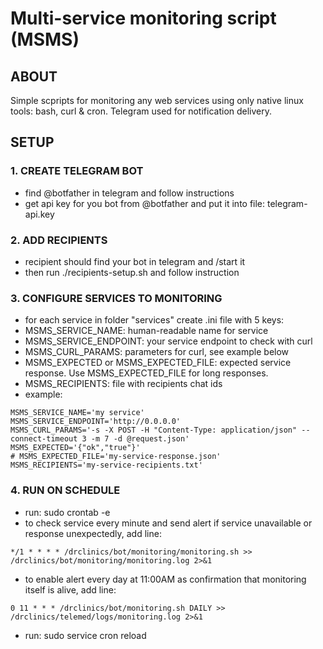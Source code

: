 # Multi-service monitoring script (MSMS)

## ABOUT
Simple scpripts for monitoring any web services using only native linux tools: bash, curl & cron.
Telegram used for notification delivery.

## SETUP

### 1. CREATE TELEGRAM BOT
- find @botfather in telegram and follow instructions
- get api key for you bot from @botfather and put it into file: telegram-api.key

### 2. ADD RECIPIENTS
- recipient should find your bot in telegram and /start it
- then run ./recipients-setup.sh and follow instruction

### 3. CONFIGURE SERVICES TO MONITORING
- for each service in folder "services" create .ini file with 5 keys:
 - MSMS_SERVICE_NAME: human-readable name for service
 - MSMS_SERVICE_ENDPOINT: your service endpoint to check with curl
 - MSMS_CURL_PARAMS: parameters for curl, see example below
 - MSMS_EXPECTED or MSMS_EXPECTED_FILE: expected service response. Use MSMS_EXPECTED_FILE for long responses.
 - MSMS_RECIPIENTS: file with recipients chat ids
- example:
```
MSMS_SERVICE_NAME='my service'
MSMS_SERVICE_ENDPOINT='http://0.0.0.0'
MSMS_CURL_PARAMS='-s -X POST -H "Content-Type: application/json" --connect-timeout 3 -m 7 -d @request.json'
MSMS_EXPECTED='{"ok","true"}'
# MSMS_EXPECTED_FILE='my-service-response.json'
MSMS_RECIPIENTS='my-service-recipients.txt'
```
### 4. RUN ON SCHEDULE
- run: sudo crontab -e
- to check service every minute and send alert if service unavailable or response unexpectedly, add line:
```
*/1 * * * * /drclinics/bot/monitoring/monitoring.sh >> /drclinics/bot/monitoring/monitoring.log 2>&1
```
- to enable alert every day at 11:00AM as confirmation that monitoring itself is alive, add line:
```
0 11 * * * /drclinics/bot/monitoring.sh DAILY >> /drclinics/telemed/logs/monitoring.log 2>&1
```
- run: sudo service cron reload
